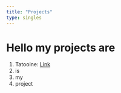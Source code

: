 ```yaml
---
title: "Projects"
type: singles
---
```



# Hello my projects are

1. Tatooine: [Link](/projects/tatooine/)
2. is
3. my
4. project
